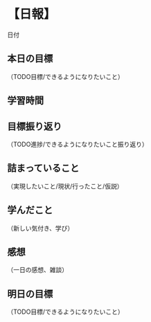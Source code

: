 # 【日報】
日付
## 本日の目標
（TODO目標/できるようになりたいこと）
## 学習時間

## 目標振り返り
（TODO進捗/できるようになりたいこと振り返り）

## 詰まっていること
（実現したいこと/現状/行ったこと/仮説）

## 学んだこと
（新しい気付き、学び）

## 感想
（一日の感想、雑談）

## 明日の目標
（TODO目標/できるようになりたいこと）
